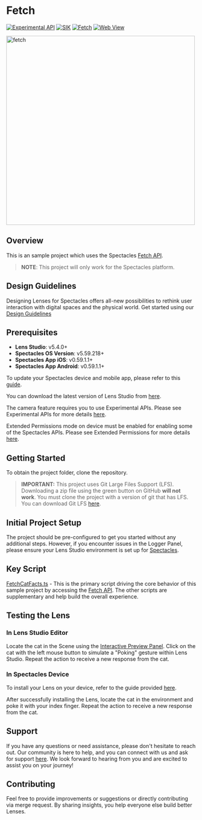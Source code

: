 # Fetch

[![Experimental API](https://img.shields.io/badge/Experimental%20API-Light%20Gray?color=D3D3D3)](https://developers.snap.com/spectacles/about-spectacles-features/apis/experimental-apis?) [![SIK](https://img.shields.io/badge/SIK-Light%20Gray?color=D3D3D3)](https://developers.snap.com/spectacles/spectacles-frameworks/spectacles-interaction-kit/features/overview?) [![Fetch](https://img.shields.io/badge/Fetch-Light%20Gray?color=D3D3D3)](https://developers.snap.com/spectacles/about-spectacles-features/apis/fetch?) [![Web View](https://img.shields.io/badge/Web%20View-Light%20Gray?color=D3D3D3)](https://developers.snap.com/spectacles/about-spectacles-features/apis/web-view?) 

<img src="./README-ref/sample-list-fetch-rounded-edges.gif" alt="fetch" width="500" />

## Overview

This is an sample project which uses the Spectacles [Fetch API](https://developers.snap.com/spectacles/about-spectacles-features/apis/fetch).

> **NOTE**:
> This project will only work for the Spectacles platform.

## Design Guidelines

Designing Lenses for Spectacles offers all-new possibilities to rethink user interaction with digital spaces and the physical world.
Get started using our [Design Guidelines](https://developers.snap.com/spectacles/best-practices/design-for-spectacles/introduction-to-spatial-design)

## Prerequisites

- **Lens Studio**: v5.4.0+
- **Spectacles OS Version**: v5.59.218+
- **Spectacles App iOS**: v0.59.1.1+
- **Spectacles App Android**: v0.59.1.1+

To update your Spectacles device and mobile app, please refer to this [guide](https://support.spectacles.com/hc/en-us/articles/30214953982740-Updating).

You can download the latest version of Lens Studio from [here](https://ar.snap.com/download?lang=en-US).

The camera feature requires you to use Experimental APIs. Please see Experimental APIs for more details [here](https://developers.snap.com/spectacles/about-spectacles-features/apis/experimental-apis).

Extended Permissions mode on device must be enabled for enabling some of the Spectacles APIs. Please see Extended Permissions for more details [here](https://developers.snap.com/spectacles/permission-privacy/extended-permissions).

## Getting Started

To obtain the project folder, clone the repository.

> **IMPORTANT:**
> This project uses Git Large Files Support (LFS). Downloading a zip file using the green button on GitHub **will not work**. You must clone the project with a version of git that has LFS.
> You can download Git LFS [here](https://git-lfs.github.com/).

## Initial Project Setup

The project should be pre-configured to get you started without any additional steps. However, if you encounter issues in the Logger Panel, please ensure your Lens Studio environment is set up for [Spectacles](https://developers.snap.com/spectacles/get-started/start-buiding/preview-panel).

## Key Script

[FetchCatFacts.ts](./Assets/Scripts/FetchCatFacts.ts) - This is the primary script driving the core behavior of this sample project by accessing the [Fetch API](https://developers.snap.com/spectacles/about-spectacles-features/apis/fetch). The other scripts are supplementary and help build the overall experience.

## Testing the Lens

### In Lens Studio Editor

Locate the cat in the Scene using the [Interactive Preview Panel](https://developers.snap.com/lens-studio/lens-studio-workflow/previewing-your-lens#interactive-preview). Click on the cat with the left mouse button to simulate a "Poking" gesture within Lens Studio. Repeat the action to receive a new response from the cat.

### In Spectacles Device

To install your Lens on your device, refer to the guide provided [here](https://developers.snap.com/spectacles/get-started/start-buiding/test-lens-on-spectacles).

After successfully installing the Lens, locate the cat in the environment and poke it with your index finger. Repeat the action to receive a new response from the cat.

## Support

If you have any questions or need assistance, please don't hesitate to reach out. Our community is here to help, and you can connect with us and ask for support [here](https://www.reddit.com/r/Spectacles/). We look forward to hearing from you and are excited to assist you on your journey!

## Contributing

Feel free to provide improvements or suggestions or directly contributing via merge request. By sharing insights, you help everyone else build better Lenses.